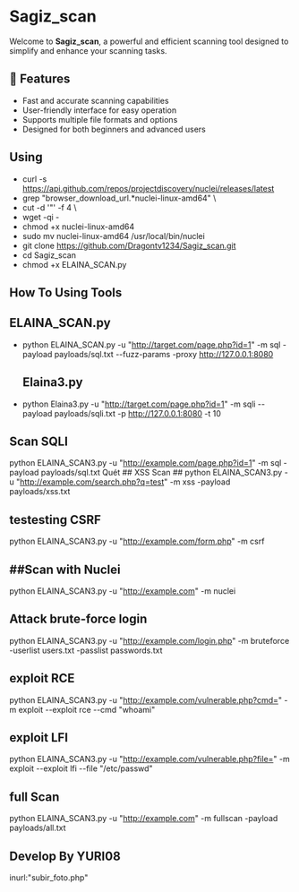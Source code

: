 # Sagiz_scan

Welcome to **Sagiz_scan**, a powerful and efficient scanning tool designed to simplify and enhance your scanning tasks.

## 🚀 Features

- Fast and accurate scanning capabilities
- User-friendly interface for easy operation
- Supports multiple file formats and options
- Designed for both beginners and advanced users

## Using ## 
- curl -s https://api.github.com/repos/projectdiscovery/nuclei/releases/latest 
- grep "browser_download_url.*nuclei-linux-amd64" \
- cut -d '"' -f 4 \
- wget -qi -
- chmod +x nuclei-linux-amd64
- sudo mv nuclei-linux-amd64 /usr/local/bin/nuclei
- git clone https://github.com/Dragontv1234/Sagiz_scan.git
- cd Sagiz_scan
- chmod +x ELAINA_SCAN.py
## How To Using Tools ## 
## ELAINA_SCAN.py ##
- python ELAINA_SCAN.py -u "http://target.com/page.php?id=1" -m sql -payload payloads/sql.txt --fuzz-params -proxy http://127.0.0.1:8080
   ## Elaina3.py ##
- python Elaina3.py -u "http://target.com/page.php?id=1" -m sqli --payload payloads/sqli.txt -p http://127.0.0.1:8080 -t 10
## Scan SQLI ##
  python ELAINA_SCAN3.py  -u "http://example.com/page.php?id=1" -m sql -payload payloads/sql.txt
Quét ## XSS Scan ## 
python ELAINA_SCAN3.py   -u "http://example.com/search.php?q=test" -m xss -payload payloads/xss.txt
## testesting CSRF ## 
python ELAINA_SCAN3.py   -u "http://example.com/form.php" -m csrf
## ##Scan with Nuclei
python ELAINA_SCAN3.py  -u "http://example.com" -m nuclei
## Attack brute-force login ##
python ELAINA_SCAN3.py   -u "http://example.com/login.php" -m bruteforce -userlist users.txt -passlist passwords.txt
## exploit RCE ##
python ELAINA_SCAN3.py   -u "http://example.com/vulnerable.php?cmd=" -m exploit --exploit rce --cmd "whoami"
## exploit  LFI ##
python ELAINA_SCAN3.py  -u "http://example.com/vulnerable.php?file=" -m exploit --exploit lfi --file "/etc/passwd"
## full Scan ##
python ELAINA_SCAN3.py -u "http://example.com" -m fullscan -payload payloads/all.txt

## Develop By YURI08 ##



inurl:"subir_foto.php"





